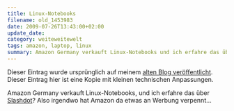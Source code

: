 ```yaml
---
title: Linux-Notebooks
filename: old_1453983
date: 2009-07-26T13:43:00+02:00
update_date:
category: weiteweitewelt
tags: amazon, laptop, linux
summary: Amazon Germany verkauft Linux-Notebooks und ich erfahre das über Slashdot?
---
```

Dieser Eintrag wurde ursprünglich auf meinem [alten Blog veröffentlicht](https://stu.blogger.de/stories/1453983/). Dieser Eintrag hier ist eine Kopie mit kleinen technischen Anpassungen.

Amazon Germany verkauft Linux-Notebooks, und ich erfahre das über [Slashdot](https://linux.slashdot.org/story/09/07/25/2036227/Linux-Notebooks-Selling-Well-On-Amazon-Germany)?
Also irgendwo hat Amazon da etwas an Werbung verpennt…
